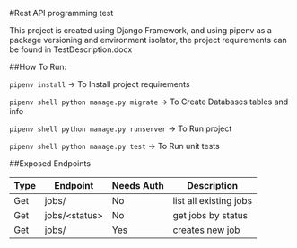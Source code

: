 #Rest API programming test

This project is created using Django Framework, 
and using pipenv as a package versioning and environment isolator,
the project requirements can be found in TestDescription.docx

##How To Run:

`pipenv install` -> To Install project requirements

`pipenv shell python manage.py migrate` -> To Create Databases tables and info

`pipenv shell python manage.py runserver` -> To Run project

`pipenv shell python manage.py test` -> To Run unit tests


##Exposed Endpoints

| Type | Endpoint       | Needs Auth | Description            |
|------|----------------|------------|------------------------|
|  Get | jobs/          | No         | list all existing jobs |
|  Get | jobs/\<status> | No         | get jobs by status     |
|  Get | jobs/          | Yes        | creates new job        |

